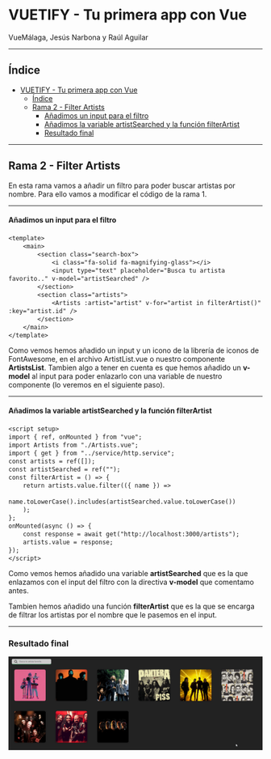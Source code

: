 # VUETIFY - Tu primera app con Vue
VueMálaga, Jesús Narbona y Raúl Aguilar

---
## Índice

- [VUETIFY - Tu primera app con Vue](#vuetify---tu-primera-app-con-vue)
  - [Índice](#índice)
  - [Rama 2 - Filter Artists](#rama-2---filter-artists)
      - [Añadimos un input para el filtro](#añadimos-un-input-para-el-filtro)
      - [Añadimos la variable artistSearched y la función filterArtist](#añadimos-la-variable-artistsearched-y-la-función-filterartist)
    - [Resultado final](#resultado-final)

---
## Rama 2 - Filter Artists

En esta rama vamos a añadir un filtro para poder buscar artistas por nombre.
Para ello vamos a modificar el código de la rama 1.

---
#### Añadimos un input para el filtro

```vue
<template>
    <main>
        <section class="search-box">
            <i class="fa-solid fa-magnifying-glass"></i>
            <input type="text" placeholder="Busca tu artista favorito.." v-model="artistSearched" />
        </section>
        <section class="artists">
            <Artists :artist="artist" v-for="artist in filterArtist()" :key="artist.id" />
        </section>
    </main>
</template>
```
Como vemos hemos añadido un input y un icono de la librería de iconos de FontAwesome, en el archivo ArtistList.vue o nuestro componente **ArtistsList**.
Tambien algo a tener en cuenta es que hemos añadido un **v-model** al input para poder enlazarlo con una variable de nuestro componente (lo veremos en el siguiente paso).

---

#### Añadimos la variable artistSearched y la función filterArtist

```vue
<script setup>
import { ref, onMounted } from "vue";
import Artists from "./Artists.vue";
import { get } from "../service/http.service";
const artists = ref([]);
const artistSearched = ref("");
const filterArtist = () => {
    return artists.value.filter(({ name }) =>
        name.toLowerCase().includes(artistSearched.value.toLowerCase())
    );
};
onMounted(async () => {
    const response = await get("http://localhost:3000/artists");
    artists.value = response;
});
</script>
```

Como vemos hemos añadido una variable **artistSearched** que es la que enlazamos con el input del filtro con la directiva **v-model** que comentamo antes.

Tambien hemos añadido una función **filterArtist** que es la que se encarga de filtrar los artistas por el nombre que le pasemos en el input.

---

### Resultado final

![](public/images/final.gif)

